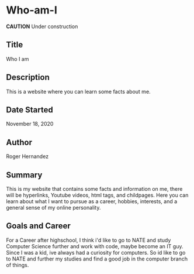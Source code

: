 # Who-am-I

**CAUTION** Under construction

## Title
Who I am

## Description
This is a website where you can learn some facts about me.

## Date Started
November 18, 2020

## Author
Roger Hernandez

## Summary
This is my website that contains some facts and information on me, there will be hyperlinks, Youtube videos, html tags, and childpages. Here you can learn about what I want to pursue as a career, hobbies, interests, and a general sense of my online personality.

## Goals and Career
For a Career after highschool, I think i'd like to go to NATE and study Computer Science further and work with code, maybe become an IT guy. Since I was a kid, ive always had a curiosity for computers. So id like to go to NATE and further my studies and find a good job in the computer branch of things.
